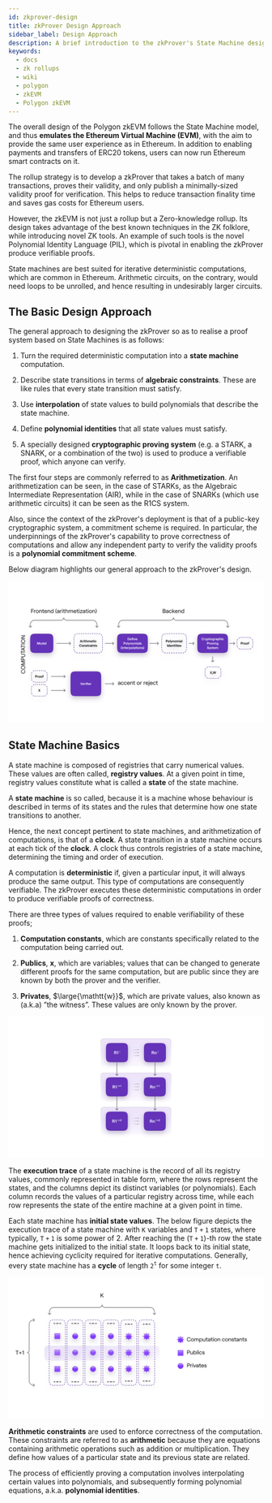 ```yaml
---
id: zkprover-design
title: zkProver Design Approach
sidebar_label: Design Approach
description: A brief introduction to the zkProver's State Machine design approach
keywords:
  - docs
  - zk rollups
  - wiki
  - polygon
  - zkEVM
  - Polygon zkEVM
---
```


The overall design of the Polygon zkEVM follows the State Machine model, and thus **emulates the Ethereum Virtual Machine (EVM)**, with the aim to provide the same user experience as in Ethereum. In addition to enabling payments and transfers of ERC20 tokens, users can now run Ethereum smart contracts on it.

The rollup strategy is to develop a zkProver that takes a batch of many transactions, proves their validity, and only publish a minimally-sized validity proof for verification. This helps to reduce transaction finality time and saves gas costs for Ethereum users.

However, the zkEVM is not just a rollup but a Zero-knowledge rollup. Its design takes advantage of the best known techniques in the ZK folklore, while introducing novel ZK tools. An example of such tools is the novel Polynomial Identity Language (PIL), which is pivotal in enabling the zkProver produce verifiable proofs.

State machines are best suited for iterative deterministic computations, which are common in Ethereum. Arithmetic circuits, on the contrary, would need loops to be unrolled, and hence resulting in undesirably larger circuits.

## The Basic Design Approach

The general approach to designing the zkProver so as to realise a proof system based on State Machines is as follows:

1. Turn the required deterministic computation into a **state machine** computation.

2. Describe state transitions in terms of **algebraic constraints**. These are like rules that every state transition must satisfy.

3. Use **interpolation** of state values to build polynomials that describe the state machine.

4. Define **polynomial identities** that all state values must satisfy.

5. A specially designed **cryptographic proving system** (e.g. a STARK, a SNARK, or a combination of the two) is used to produce a verifiable proof, which anyone can verify.

The first four steps are commonly referred to as **Arithmetization**. An arithmetization can be seen, in the case of STARKs, as the Algebraic Intermediate Representation (AIR), while in the case of SNARKs (which use arithmetic circuits) it can be seen as the R1CS system.

Also, since the context of the zkProver's deployment is that of a public-key cryptographic system, a commitment scheme is required. In particular, the underpinnings of the zkProver's capability to prove correctness of computations and allow any independent party to verify the validity proofs is a **polynomial commitment scheme**.

Below diagram highlights our general approach to the zkProver's design.

![General Approach to the zkProver's Design](figures/fib1-prover-design-approach.png)

## State Machine Basics

A state machine is composed of registries that carry numerical values. These values are often called, **registry values**. At a given point in time, registry values constitute what is called a **state** of the state machine.

A **state machine** is so called, because it is a machine whose behaviour is described in terms of its states and the rules that determine how one state transitions to another.

Hence, the next concept pertinent to state machines, and arithmetization of computations, is that of a **clock**. A state transition in a state machine occurs at each tick of the **clock**. A clock thus controls registries of a state machine, determining the timing and order of execution.

A computation is **deterministic** if, given a particular input, it will always produce the same output. This type of computations are consequently verifiable. The zkProver executes these deterministic computations in order to produce verifiable proofs of correctness.

There are three types of values required to enable verifiability of these proofs;

1. **Computation constants**, which are constants specifically related to the computation being carried out.

2. **Publics**, $\mathbf{x}$, which are variables; values that can be changed to generate different proofs for the same computation, but are public since they are known by both the prover and the verifier.

3. **Privates**, $\large{\mathtt{w}}$, which are private values, also known as (a.k.a) ”the witness”. These values are only known by the prover.

![Simplified State Machine in terms of indexed registries](figures/fib2-simplified-sm-eg.png)

The **execution trace** of a state machine is the record of all its registry values, commonly represented in table form, where the rows represent the states, and the columns depict its distinct variables (or polynomials). Each column records the values of a particular registry across time, while each row represents the state of the entire machine at a given point in time.

Each state machine has **initial state values**. The below figure depicts the execution trace of a state machine with $\mathtt{K}$ variables and $\mathtt{T+1}$ states, where typically, $\mathtt{T+1}$ is some power of $2$. After reaching the ($\mathtt{T + 1}$)-th row the state machine gets initialized to the initial state. It loops back to its initial state, hence achieving cyclicity required for iterative computations. Generally, every state machine has a **cycle** of length $\mathtt{2^t}$ for some integer $\mathtt{t}$.

![Computation Trace of a State Machine](figures/fib3-sm-compt-trace.png)

**Arithmetic constraints** are used to enforce correctness of the computation. These constraints are referred to as **arithmetic** because they are equations containing arithmetic operations such as addition or multiplication. They define how values of a particular state and its previous state are related.

The process of efficiently proving a computation involves interpolating certain values into polynomials, and subsequently forming polynomial equations, a.k.a. **polynomial identities**.